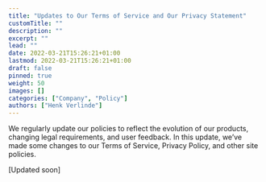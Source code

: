 ```yaml
---
title: "Updates to Our Terms of Service and Our Privacy Statement"
customTitle: ""
description: ""
excerpt: ""
lead: ""
date: 2022-03-21T15:26:21+01:00
lastmod: 2022-03-21T15:26:21+01:00
draft: false
pinned: true
weight: 50
images: []
categories: ["Company", "Policy"]
authors: ["Henk Verlinde"]
---
```


We regularly update our policies to reflect the evolution of our products, changing legal requirements, and user feedback. In this update, we’ve made some changes to our Terms of Service, Privacy Policy, and other site policies.

[Updated soon]

<!--
https://github.blog/2020-10-15-updates-to-our-terms-of-service-and-our-privacy-statement/#updates-to-our-site-policies

https://www.mckinsey.com/featured-insights/future-of-work/the-digital-future-of-work-policy-implications-of-automation
-->
